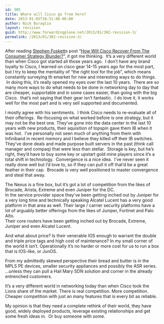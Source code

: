 ```yaml
---
id: 305
title: Where will Cisco go from here?
date: 2013-01-02T16:51:08-06:00
author: Nick Buraglio
layout: revision
guid: http://www.forwardingplane.net/2013/01/302-revision-3/
permalink: /2013/01/302-revision-3/
---
```

After reading <a href="http://blog.fosketts.net/about/stephen-foskett/" target="_blank">Stephen Foskett</a>s post &#8220;<a href="http://blog.fosketts.net/2013/01/02/cisco-recover-consumer-strategy-blunder/" target="_blank">How Will Cisco Recover From The Consumer Strategy Blunder?</a>&#8220;, it got me thinking.  It&#8217;s a very different world than when Cisco got started all those years ago.  I don&#8217;t have any brand loyalty to Cisco, I learned on cisco gear 14-15 years ago for the most part, but I try to keep the mentality of &#8220;the right tool for the job&#8221;, which means constantly surveying th emarket for new and interesting ways to do things.  In doing this, it&#8217;s really opened my eyes over the last 10 years.  There are so many more ways to do what needs to be done in networking day to day that are cheaper, supportable and in some cases easier, than going with the big Cisco.  that&#8217;s not saying that their gear isn&#8217;t fantastic.  I do love it, it works well for the most part and is very sell supported and documented.

I mostly agree with his sentiments.  I think Cisco needs to re-evaluate all of their offerings.  Re-focusing on what worked before is one strategy, but it may not be the best one. They&#8217;ve gone into the data center in the last 10 years with new products, their aquisition of topspin gave them IB when it was hot.  I&#8217;ve personally not seen much of anything from them with Infiniband in recent memory and I believe they killed off their IB switches. They&#8217;ve done deals and made purpose built servers in the past (think call manager and compaq) that were less than stellar.  Storage is key, but he&#8217;s right, they&#8217;d have to buy some key or upstart gold mine players since it&#8217;s a total shift in technology.  Convergence is a nice idea.  I&#8217;ve never seen it really done well but I&#8217;d love to, so if they can pull it off that&#8217;d be a great feather in their cap.  Brocade is very well positioned to master convergence and steal that away.

The Nexus is a fine box, but it&#8217;s got a lot of competition from the likes of Brocade, Arista, Extreme and even Juniper for the DC.  
In the service provider space they&#8217;ve been getting inched out by Juniper for a very long time and technically speaking Alcatel Lucent has a very good platform in that area as well. Their large / carrier security platforms have a lot of arguably better offerings from the likes of Juniper, Fortinet and Palo Alto.  
Their core routers have been getting inched out by Brocade, Extreme, Juniper and even Alcatel Lucent.

And what about price? Is their venerable IOS enough to warrant the double and triple price tags and high cost of maintenance? In my small corner of the world it isn&#8217;t. Operationally it&#8217;s no harder or more cost for us to run a box that is IOS-like, or JunOS.

From my admittedly skewed perspective their bread and butter is in the MPLS PE devices, smaller security appliances and possibly the ASR series. &#8230;unless they can pull a Hail Mary SDN solution and corner in the already entrenched customers.

It&#8217;s a very different world in networking today than when Cisco took the Lions share of the market. There is real competition. More competition. Cheaper competition with just an many features that is every bit as reliable.

My opinion is that they need a complete rethink of their world, they have good, widely deployed products, leverage existing relationships and get some fresh ideas in.  Or buy someone with some.